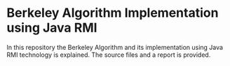 # Berkeley Algorithm Implementation using Java RMI
In this repository the Berkeley Algorithm and its implementation using Java RMI technology is explained.  The source files and a report is provided.


